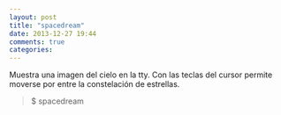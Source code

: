 ```yaml
---
layout: post
title: "spacedream"
date: 2013-12-27 19:44
comments: true
categories: 
---
```

Muestra una imagen del cielo en la tty. Con las teclas del cursor permite moverse por entre la constelación de estrellas.

>$ spacedream

